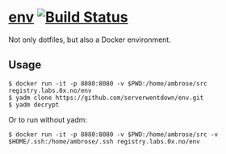 
# [env](https://registry.labs.0x.no/tags/env) [![Build Status](https://drone.labs.0x.no/api/badges/serverwentdown/env/status.svg)](https://drone.labs.0x.no/serverwentdown/env)

Not only dotfiles, but also a Docker environment. 

## Usage

```
$ docker run -it -p 8080:8080 -v $PWD:/home/ambrose/src registry.labs.0x.no/env
$ yadm clone https://github.com/serverwentdown/env.git
$ yadm decrypt
```

Or to run without yadm: 

```
$ docker run -it -p 8080:8080 -v $PWD:/home/ambrose/src -v $HOME/.ssh:/home/ambrose/.ssh registry.labs.0x.no/env
```
